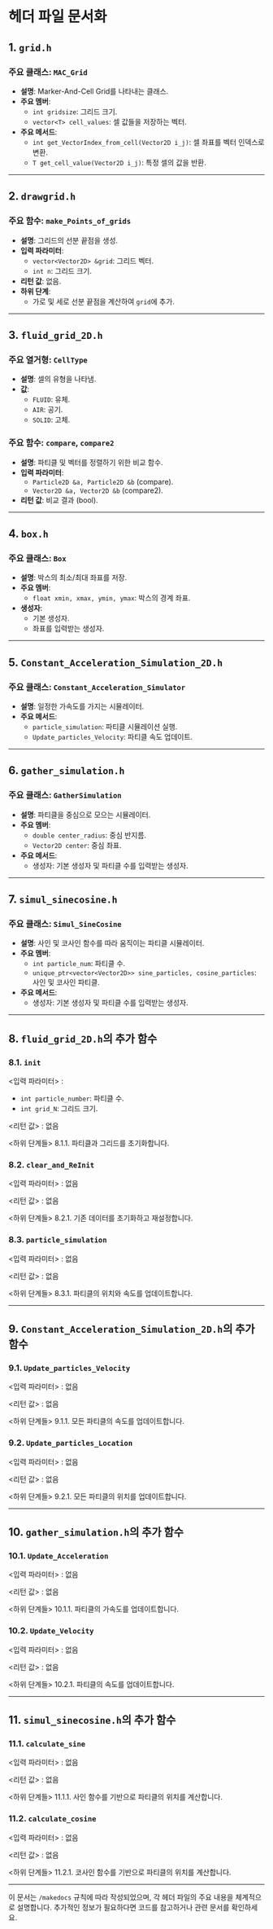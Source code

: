 # 헤더 파일 문서화

## 1. `grid.h`
### 주요 클래스: `MAC_Grid`
- **설명**: Marker-And-Cell Grid를 나타내는 클래스.
- **주요 멤버**:
  - `int gridsize`: 그리드 크기.
  - `vector<T> cell_values`: 셀 값들을 저장하는 벡터.
- **주요 메서드**:
  - `int get_VectorIndex_from_cell(Vector2D i_j)`: 셀 좌표를 벡터 인덱스로 변환.
  - `T get_cell_value(Vector2D i_j)`: 특정 셀의 값을 반환.

---

## 2. `drawgrid.h`
### 주요 함수: `make_Points_of_grids`
- **설명**: 그리드의 선분 끝점을 생성.
- **입력 파라미터**:
  - `vector<Vector2D> &grid`: 그리드 벡터.
  - `int n`: 그리드 크기.
- **리턴 값**: 없음.
- **하위 단계**:
  - 가로 및 세로 선분 끝점을 계산하여 `grid`에 추가.

---

## 3. `fluid_grid_2D.h`
### 주요 열거형: `CellType`
- **설명**: 셀의 유형을 나타냄.
- **값**:
  - `FLUID`: 유체.
  - `AIR`: 공기.
  - `SOLID`: 고체.

### 주요 함수: `compare`, `compare2`
- **설명**: 파티클 및 벡터를 정렬하기 위한 비교 함수.
- **입력 파라미터**:
  - `Particle2D &a, Particle2D &b` (compare).
  - `Vector2D &a, Vector2D &b` (compare2).
- **리턴 값**: 비교 결과 (bool).

---

## 4. `box.h`
### 주요 클래스: `Box`
- **설명**: 박스의 최소/최대 좌표를 저장.
- **주요 멤버**:
  - `float xmin, xmax, ymin, ymax`: 박스의 경계 좌표.
- **생성자**:
  - 기본 생성자.
  - 좌표를 입력받는 생성자.

---

## 5. `Constant_Acceleration_Simulation_2D.h`
### 주요 클래스: `Constant_Acceleration_Simulator`
- **설명**: 일정한 가속도를 가지는 시뮬레이터.
- **주요 메서드**:
  - `particle_simulation`: 파티클 시뮬레이션 실행.
  - `Update_particles_Velocity`: 파티클 속도 업데이트.

---

## 6. `gather_simulation.h`
### 주요 클래스: `GatherSimulation`
- **설명**: 파티클을 중심으로 모으는 시뮬레이터.
- **주요 멤버**:
  - `double center_radius`: 중심 반지름.
  - `Vector2D center`: 중심 좌표.
- **주요 메서드**:
  - 생성자: 기본 생성자 및 파티클 수를 입력받는 생성자.

---

## 7. `simul_sinecosine.h`
### 주요 클래스: `Simul_SineCosine`
- **설명**: 사인 및 코사인 함수를 따라 움직이는 파티클 시뮬레이터.
- **주요 멤버**:
  - `int particle_num`: 파티클 수.
  - `unique_ptr<vector<Vector2D>> sine_particles, cosine_particles`: 사인 및 코사인 파티클.
- **주요 메서드**:
  - 생성자: 기본 생성자 및 파티클 수를 입력받는 생성자.

---

## 8. `fluid_grid_2D.h`의 추가 함수

### 8.1. `init`
<입력 파라미터> :
- `int particle_number`: 파티클 수.
- `int grid_N`: 그리드 크기.

<리턴 값> : 없음

<하위 단계들>
8.1.1. 파티클과 그리드를 초기화합니다.

### 8.2. `clear_and_ReInit`
<입력 파라미터> : 없음

<리턴 값> : 없음

<하위 단계들>
8.2.1. 기존 데이터를 초기화하고 재설정합니다.

### 8.3. `particle_simulation`
<입력 파라미터> : 없음

<리턴 값> : 없음

<하위 단계들>
8.3.1. 파티클의 위치와 속도를 업데이트합니다.

---

## 9. `Constant_Acceleration_Simulation_2D.h`의 추가 함수

### 9.1. `Update_particles_Velocity`
<입력 파라미터> : 없음

<리턴 값> : 없음

<하위 단계들>
9.1.1. 모든 파티클의 속도를 업데이트합니다.

### 9.2. `Update_particles_Location`
<입력 파라미터> : 없음

<리턴 값> : 없음

<하위 단계들>
9.2.1. 모든 파티클의 위치를 업데이트합니다.

---

## 10. `gather_simulation.h`의 추가 함수

### 10.1. `Update_Acceleration`
<입력 파라미터> : 없음

<리턴 값> : 없음

<하위 단계들>
10.1.1. 파티클의 가속도를 업데이트합니다.

### 10.2. `Update_Velocity`
<입력 파라미터> : 없음

<리턴 값> : 없음

<하위 단계들>
10.2.1. 파티클의 속도를 업데이트합니다.

---

## 11. `simul_sinecosine.h`의 추가 함수

### 11.1. `calculate_sine`
<입력 파라미터> : 없음

<리턴 값> : 없음

<하위 단계들>
11.1.1. 사인 함수를 기반으로 파티클의 위치를 계산합니다.

### 11.2. `calculate_cosine`
<입력 파라미터> : 없음

<리턴 값> : 없음

<하위 단계들>
11.2.1. 코사인 함수를 기반으로 파티클의 위치를 계산합니다.

---

이 문서는 `/makedocs` 규칙에 따라 작성되었으며, 각 헤더 파일의 주요 내용을 체계적으로 설명합니다. 추가적인 정보가 필요하다면 코드를 참고하거나 관련 문서를 확인하세요.
